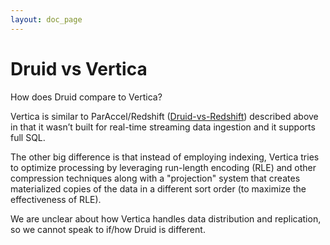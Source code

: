 ```yaml
---
layout: doc_page
---
```


Druid vs Vertica
================


How does Druid compare to Vertica?

Vertica is similar to ParAccel/Redshift ([Druid-vs-Redshift](Druid-vs-redshift.html)) described above in that it wasn’t built for real-time streaming data ingestion and it supports full SQL.

The other big difference is that instead of employing indexing, Vertica tries to optimize processing by leveraging run-length encoding (RLE) and other compression techniques along with a "projection" system that creates materialized copies of the data in a different sort order (to maximize the effectiveness of RLE).

We are unclear about how Vertica handles data distribution and replication, so we cannot speak to if/how Druid is different.
